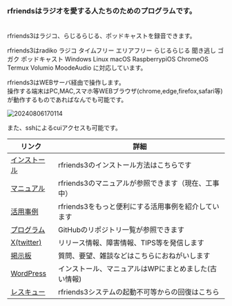### rfriendsはラジオを愛する人たちのためのプログラムです。  

　  
rfriends3はラジコ、らじるらじる、ポッドキャストを録音できます。    
  
rfriends3はradiko ラジコ タイムフリー エリアフリー らじるらじる 聞き逃し ゴガク  ポッドキャスト Windows Linux macOS RaspberrypiOS ChromeOS Termux Volumio MoodeAudio に対応しています。  
  
rfriends3はWEBサーバ経由で操作します。  
操作する端末はPC,MAC,スマホ等WEBブラウザ(chrome,edge,firefox,safari等)が動作するものであればなんでも可能です。  
  
![20240806170114](https://github.com/user-attachments/assets/2c40c57d-7ae4-4eee-811e-cb6c28f112f0)   
  
また、sshによるcuiアクセスも可能です。  
  
|リンク|詳細|
|---|---|
|[インストール](https://rfriends.hatenablog.com/entry/2023/07/13/152412/)|rfriends3のインストール方法はこちらです|
|[マニュアル](https://github.com/rfriends/rfriends3/wiki)|rfriends3のマニュアルが参照できます（現在、工事中）|
|[活用事例](https://rfriends.hatenablog.com/entry/2024/08/14/113233)|rfriends3をもっと便利にする活用事例を紹介しています|
|[プログラム](https://github.com/rfriends?tab=repositories)|GitHubのリポジトリ一覧が参照できます|
|[X(twitter)](https://twitter.com/rfriends2017)|リリース情報、障害情報、TIPS等を発信します|
|[掲示板](http://ceres.s501.xrea.com/wforum/wforum.cgi)|質問、要望、雑談などはこちらにおねがいします|
|[WordPress](http://ceres.s501.xrea.com/wp_rfriends/)|インストール、マニュアルはWPにまとめました(古い情報)|
|[レスキュー](https://github.com/rfriends/rfriends_rescue/wiki/rfriends3%E3%81%AE%E3%83%AA%E3%82%AB%E3%83%90%E3%83%AA%E6%96%B9%E6%B3%95)|rfriends3システムの起動不可等からの回復はこちら|


